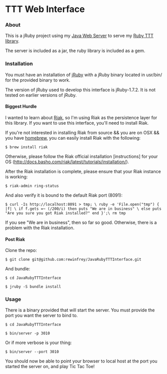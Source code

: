 # TTT Web Interface

### About ###

This is a jRuby project using my [Java Web Server](https://github.com/rewinfrey/JavaWebServer) to serve my [Ruby TTT library](https://github.com/rewinfrey/ruby-ttt).

The server is included as a jar, the ruby library is included as a gem.

### Installation

You must have an installation of [jRuby](http://jruby.org/) with a jRuby binary located in usr/bin/ for the provided binary to work.

The version of jRuby used to develop this interface is jRuby-1.7.2. It is not tested on earlier versions of jRuby.

#### Biggest Hurdle

I wanted to learn about [Riak](http://basho.com/riak/), so I'm using Riak as the persistence layer for this library. If you want to use this interface, you'll need to install Riak.

If you're not interested in installing Riak from source && you are on OSX && you have [homebrew](http://mxcl.github.com/homebrew/), you can easily install Riak with the following:

`$ brew install riak`

Otherwise, please follow the Riak official installation [instructions] for your OS (http://docs.basho.com/riak/latest/tutorials/installation/).

After the Riak installation is complete, please ensure that your Riak instance is working:

`$ riak-admin ring-status`

And also verify it is bound to the default Riak port (8091):

`$ curl -Is http://localhost:8091 > tmp; \
   ruby -e 'File.open("tmp") { |f| \
   if f.gets =~ (/200/i) then puts "We are in business" \
   else puts "Are you sure you got Riak installed?" end }';\
   rm tmp`

If you see "We are in business", then so far so good. Otherwise, there is a problem with the Riak installation.

#### Post Riak

Clone the repo:

`$ git clone git@github.com:rewinfrey/JavaRubyTTTInterface.git`

And bundle:

`$ cd JavaRubyTTTInterface`

`$ jruby -S bundle install`

### Usage

There is a binary provided that will start the server. You must provide the port you want the server to bind to.

`$ cd JavaRubyTTTInterface`

`$ bin/server -p 3010`

Or if more verbose is your thing:

`$ bin/server --port 3010`

You should now be able to point your browser to local host at the port you started the server on, and play Tic Tac Toe!
